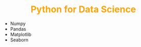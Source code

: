 <h1 align="center" style="color: orange"> Python for Data Science </h1>

- Numpy
- Pandas
- Matplotlib
- Seaborn

<!-- Move: BeautifulSoup, Scikit learn, Statmodels, SCipy, Tensorflow and  Pytorch here-->
